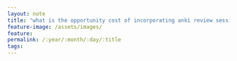 ```yaml
---
layout: note
title: "what is the opportunity cost of incorporating anki review sessions into your daily life?"
feature-image: /assets/images/
feature:
permalink: /:year/:month/:day/:title
tags: 
---
```

